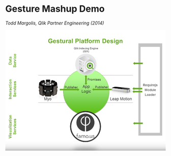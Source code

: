 Gesture Mashup Demo
===================
*Todd Margolis, Qlik Partner Engineering (2014)*


![Slide1](https://github.com/tmargolis/GestureMashup/blob/master/documentation/GestureDemoSlides/Slide22.JPG)
